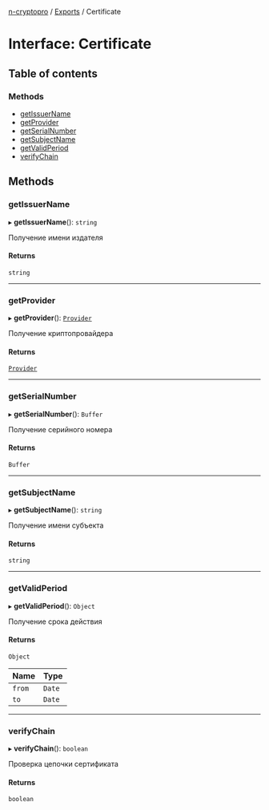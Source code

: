 [n-cryptopro](../README.md) / [Exports](../modules.md) / Certificate

# Interface: Certificate

## Table of contents

### Methods

- [getIssuerName](Certificate.md#getissuername)
- [getProvider](Certificate.md#getprovider)
- [getSerialNumber](Certificate.md#getserialnumber)
- [getSubjectName](Certificate.md#getsubjectname)
- [getValidPeriod](Certificate.md#getvalidperiod)
- [verifyChain](Certificate.md#verifychain)

## Methods

### getIssuerName

▸ **getIssuerName**(): `string`

Получение имени издателя

#### Returns

`string`

___

### getProvider

▸ **getProvider**(): [`Provider`](Provider.md)

Получение криптопровайдера

#### Returns

[`Provider`](Provider.md)

___

### getSerialNumber

▸ **getSerialNumber**(): `Buffer`

Получение серийного номера

#### Returns

`Buffer`

___

### getSubjectName

▸ **getSubjectName**(): `string`

Получение имени субъекта

#### Returns

`string`

___

### getValidPeriod

▸ **getValidPeriod**(): `Object`

Получение срока действия

#### Returns

`Object`

| Name | Type |
| :------ | :------ |
| `from` | `Date` |
| `to` | `Date` |

___

### verifyChain

▸ **verifyChain**(): `boolean`

Проверка цепочки сертификата

#### Returns

`boolean`

